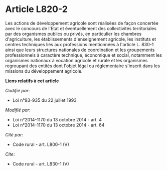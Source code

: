 # Article L820-2

Les actions de développement agricole sont réalisées de façon concertée avec le concours de l'Etat et éventuellement des
collectivités territoriales par des organismes publics ou privés, en particulier les chambres d'agriculture, les
établissements d'enseignement agricole, les instituts et centres techniques liés aux professions mentionnées à l'article L.
830-1 ainsi que leurs structures nationales de coordination et les groupements professionnels à caractère technique,
économique et social, notamment les organismes nationaux à vocation agricole et rurale et les organismes regroupant des
entités dont l'objet légal ou réglementaire s'inscrit dans les missions du développement agricole.

**Liens relatifs à cet article**

_Codifié par_:

  - Loi n°93-935 du 22 juillet 1993

_Modifié par_:

  - Loi n°2014-1170 du 13 octobre 2014 - art. 4
  - Loi n°2014-1170 du 13 octobre 2014 - art. 64

_Cité par_:

  - Code rural - art. L800-1 (V)

_Cite_:

  - Code rural - art. L830-1 (V)
